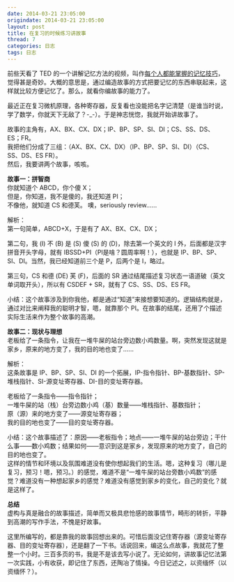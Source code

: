 ```yaml
---
date: 2014-03-21 23:05:00
origindate: 2014-03-21 23:05:00
layout: post
title: 在复习的时候练习讲故事
thread: 7
categories: 日志
tags: 日志
---
```


前些天看了 TED 的一个讲解记忆方法的视频，叫作[每个人都能掌握的记忆技巧](http://v.163.com/movie/2012/1/F/7/M8SI72TUD_M8SI78DF7.html)，觉得甚是奇妙。大概的意思是，通过编造故事的方式把要记忆的东西串联起来，这样就比较方便记忆了。那么，就看你编故事的能力了。

最近正在复习微机原理，各种寄存器，反复看也没能把名字记清楚（是谁当时说，学了数学，你就天下无敌了？-_-）。于是神志恍惚，我就开始讲故事了。

故事的主角有，AX、BX、CX、DX；IP、BP、SP、SI、DI；CS、SS、DS、ES；FR。  
我把他们分成了三组：（AX、BX、CX、DX）（IP、BP、SP、SI、DI）（CS、SS、DS、ES FR）。  
然后，我要讲两个故事，咳咳。

**故事一：拼智商**  
你就知道个 ABCD，你个傻 X；  
但是，你知道，我不是傻的，我还知道 PI；  
不像他，就知道 CS 和德芙。
噢，seriously review......

解析：  
第一句简单，ABCD+X，于是有了 AX、BX、CX、DX；  

第二句，我 (I) 不 (B) 是 (S) 傻 (S) 的 (D)，除去第一个英文的 I 外，后面都是汉字拼音开头字母，就有 IBSSD+PI（PI是啥？圆周率啊！），也就是 IP、BP、SP、SI、DI。当然，我已经知道前三个是 P，后两个是 I，略过。  

第三句，CS 和德 (DE) 芙 (F)，后面的 SR 通过结尾描述复习状态一语道破（英文单词取开头），所以有 CSDEF + SR，就有了 CS、SS、DS、ES FR。  

小结：这个故事涉及到你我他，都是通过“知道”来接想要知道的。逻辑结构就是，通过对比来阐释我的聪明才智，嗯，就靠那个 PI。在故事的结尾，还用了个描述实际生活来作为整个故事的高潮。

**故事二：现状与理想**  
老板给了一条指令，让我在一堆牛屎的站台旁边数小鸡数量。啊，突然发现这就是家乡，原来的地方变了，我的目的地也变了......

解析：  
这条故事是 IP、BP、SP、SI、DI 的一个拓展，IP-指令指针、BP-基数指针、SP-堆栈指针、SI-源变址寄存器、DI-目的变址寄存器。  

老板给了一条指令——指令指针；  
一堆牛屎的站（栈）台旁边数小鸡（基）数量——堆栈指针、基数指针；  
原（源）来的地方变了——源变址寄存器；  
我的目的地也变了——目的变址寄存器。  

小结：这个故事描述了：原因——老板指令；地点——一堆牛屎的站台旁边；干什么事——数小鸡数；结果如何——意识到这是家乡，发现原来的地方变了，自己的目的地也变了。  
这样的情节和环境以及氛围难道没有使你想起我们的生活。嗯，这种复习（哪儿是复习，预习！嗯，预习。）的感觉，难道不是“一堆牛屎的站台旁数小鸡数”的感觉？难道没有一种想起家乡的感觉？难道没有感觉到家乡的变化，自己的变化？就是这样了。

**总结**  
虚构与真是融合的故事描述，简单而又极具悲怆感的故事情节，畸形的转折，平静到高潮的写作手法，不愧是好故事。  

这里所编写的，都是靠我的故事回想出来的。可惜后面没记住寄存器（源变址寄存器、目的变址寄存器），还是翻了一下书。话说回来，编这么点故事，我就花了整整一个小时。三百多页的书，我是不是该去写小说了。无论如何，讲故事记忆法第一次实践，小有收获，即记住了东西，还陶冶了情操。今日记述之，以资缅怀（以资缅怀？）。

